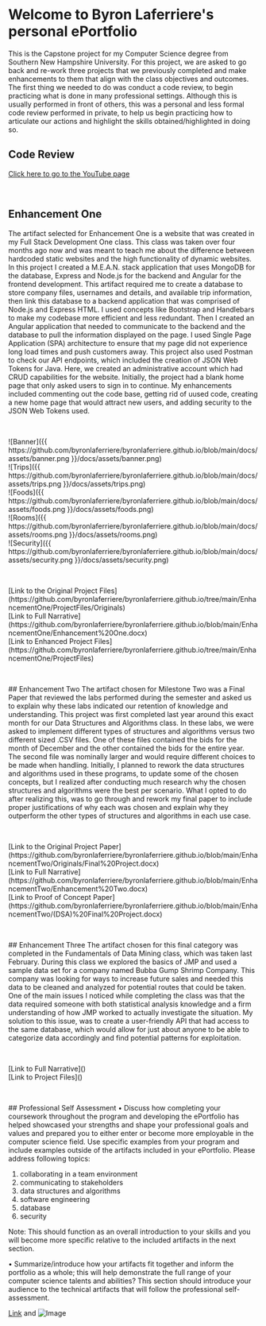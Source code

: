 # Welcome to Byron Laferriere's personal ePortfolio

This is the Capstone project for my Computer Science degree from Southern New Hampshire University. For this project, we are asked to go back and re-work three projects
that we previously completed and make enhancements to them that align with the class objectives and outcomes. The first thing we needed to do was conduct a code review,
to begin practicing what is done in many professional settings. Although this is usually performed in front of others, this was a personal and less formal code review performed
in private, to help us begin practicing how to articulate our actions and highlight the skills obtained/highlighted in doing so.

## Code Review
[Click here to go to the YouTube page](https://youtu.be/y_8ILNFcAPo)

<p>&nbsp;</p>

## Enhancement One
The artifact selected for Enhancement One is a website that was created in my Full Stack Development One class. This class was taken over four months ago now and was meant to teach me about the difference between hardcoded static websites and the high functionality of dynamic websites. In this project I created a M.E.A.N. stack application that uses MongoDB for the database, Express and Node.js for the backend and Angular for the frontend development. This artifact required me to create a database to store company files, usernames and details, and available trip information, then link this database to a backend application that was comprised of Node.js and Express HTML. I used concepts like Bootstrap and Handlebars to make my codebase more efficient and less redundant. Then I created an Angular application that needed to communicate to the backend and the database to pull the information displayed on the page. I used Single Page Application (SPA) architecture to ensure that my page did not experience long load times and push customers away. This project also used Postman to check our API endpoints, which included the creation of JSON Web Tokens for Java. Here, we created an administrative account which had CRUD capabilities for the website. Initially, the project had a blank home page that only asked users to sign in to continue. My enhancements included commenting out the code base, getting rid of uused code, creating a new home page that would attract new users, and adding security to the JSON Web Tokens used.

<p>&nbsp;</p>
![Banner]({{ https://github.com/byronlaferriere/byronlaferriere.github.io/blob/main/docs/assets/banner.png }}/docs/assets/banner.png)<br/> 
![Trips]({{ https://github.com/byronlaferriere/byronlaferriere.github.io/blob/main/docs/assets/trips.png }}/docs/assets/trips.png)<br/> 
![Foods]({{ https://github.com/byronlaferriere/byronlaferriere.github.io/blob/main/docs/assets/foods.png }}/docs/assets/foods.png)<br/> 
![Rooms]({{ https://github.com/byronlaferriere/byronlaferriere.github.io/blob/main/docs/assets/rooms.png }}/docs/assets/rooms.png)<br/> 
![Security]({{ https://github.com/byronlaferriere/byronlaferriere.github.io/blob/main/docs/assets/security.png }}/docs/assets/security.png)<br/> 

<p>&nbsp;</p>
[Link to the Original Project Files](https://github.com/byronlaferriere/byronlaferriere.github.io/tree/main/EnhancementOne/ProjectFiles/Originals)<br/>
[Link to Full Narrative](https://github.com/byronlaferriere/byronlaferriere.github.io/blob/main/EnhancementOne/Enhancement%20One.docx)<br/> 
[Link to Enhanced Project Files](https://github.com/byronlaferriere/byronlaferriere.github.io/tree/main/EnhancementOne/ProjectFiles)<br/> 
<p>&nbsp;</p>
## Enhancement Two
The artifact chosen for Milestone Two was a Final Paper that reviewed the labs performed during the semester and asked us to explain why these labs indicated our retention of knowledge and understanding. This project was first completed last year around this exact month for our Data Structures and Algorithms class. In these labs, we were asked to implement different types of structures and algorithms versus two different sized .CSV files. One of these files contained the bids for the month of December and the other contained the bids for the entire year. The second file was nominally larger and would require different choices to be made when handling. Initially, I planned to rework the data structures and algorithms used in these programs, to update some of the chosen concepts, but I realized after conducting much research why the chosen structures and algorithms were the best per scenario. What I opted to do after realizing this, was to go through and rework my final paper to include proper justifications of why each was chosen and explain why they outperform the other types of structures and algorithms in each use case.
<p>&nbsp;</p>
[Link to the Original Project Paper](https://github.com/byronlaferriere/byronlaferriere.github.io/blob/main/EnhancementTwo/Originals/Final%20Project.docx)<br/>
[Link to Full Narrative](https://github.com/byronlaferriere/byronlaferriere.github.io/blob/main/EnhancementTwo/Enhancement%20Two.docx)<br/> 
[Link to Proof of Concept Paper](https://github.com/byronlaferriere/byronlaferriere.github.io/blob/main/EnhancementTwo/(DSA)%20Final%20Project.docx)<br/> 
<p>&nbsp;</p>
## Enhancement Three
The artifact chosen for this final category was completed in the Fundamentals of Data Mining class, which was taken last February. During this class we explored the basics of JMP and used a sample data set for a company named Bubba Gump Shrimp Company. This company was looking for ways to increase future sales and needed this data to be cleaned and analyzed for potential routes that could be taken. One of the main issues I noticed while completing the class was that the data required someone with both statistical analysis knowledge and a firm understanding of how JMP worked to actually investigate the situation. My solution to this issue, was to create a user-friendly API that had access to the same database, which would allow for just about anyone to be able to categorize data accordingly and find potential patterns for exploitation.
<p>&nbsp;</p>
[Link to Full Narrative]()<br/> 
[Link to Project Files]()<br/> 
<p>&nbsp;</p>
## Professional Self Assessment
•	Discuss how completing your coursework throughout the program and developing the ePortfolio has helped showcased your strengths and shape your professional goals and values and prepared you to either enter or become more employable in the computer science field. Use specific examples from your program and include examples outside of the artifacts included in your ePortfolio. Please address following topics:

1.	collaborating in a team environment
2.	communicating to stakeholders
3.	data structures and algorithms
4.	software engineering
5.	database
6.	security 

Note: This should function as an overall introduction to your skills and you will become more specific relative to the included artifacts in the next section. 

•	Summarize/introduce how your artifacts fit together and inform the portfolio as a whole; this will help demonstrate the full range of your computer science talents and abilities? This section should introduce your audience to the technical artifacts that will follow the professional self-assessment.


[Link](url) and ![Image](src)



